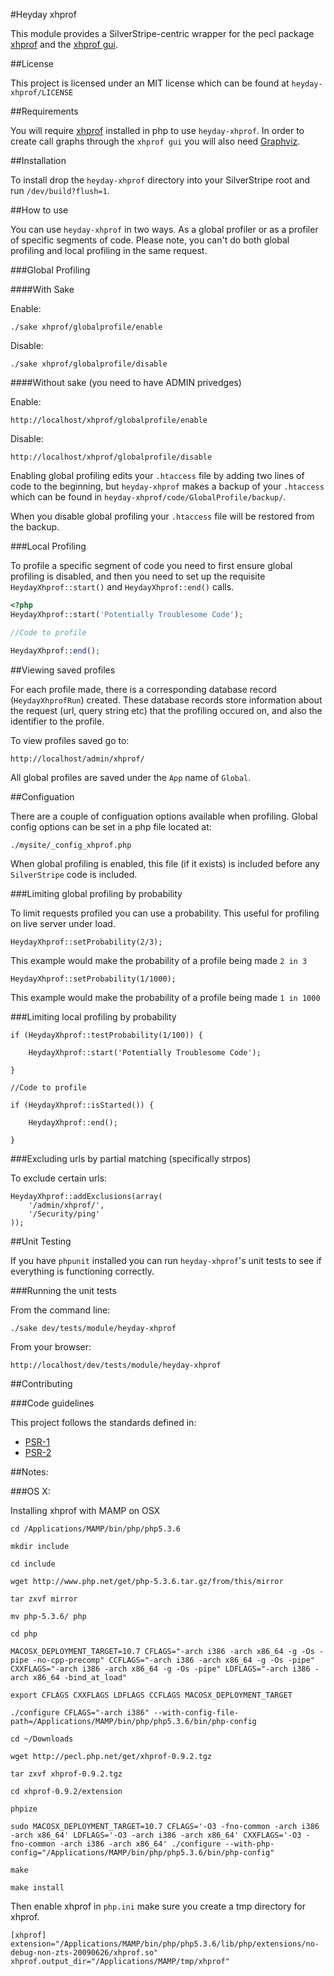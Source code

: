 #Heyday xhprof

This module provides a SilverStripe-centric wrapper for the pecl package [xhprof](http://pecl.php.net/package/xhprof) and the [xhprof gui](https://github.com/facebook/xhprof).

##License

This project is licensed under an MIT license which can be found at `heyday-xhprof/LICENSE`

##Requirements

You will require [xhprof](http://pecl.php.net/package/xhprof) installed in php to use `heyday-xhprof`. In order to create call graphs through the `xhprof gui` you will also need [Graphviz](http://www.graphviz.org/).

##Installation

To install drop the `heyday-xhprof` directory into your SilverStripe root and run `/dev/build?flush=1`.

##How to use

You can use `heyday-xhprof` in two ways. As a global profiler or as a profiler of specific segments of code. Please note, you can't do both global profiling and local profiling in the same request.

###Global Profiling

####With Sake

Enable:

	./sake xhprof/globalprofile/enable

Disable:

	./sake xhprof/globalprofile/disable
	
####Without sake (you need to have ADMIN privedges)

Enable:

	http://localhost/xhprof/globalprofile/enable

Disable:

	http://localhost/xhprof/globalprofile/disable
	
Enabling global profiling edits your `.htaccess` file by adding two lines of code to the beginning, but `heyday-xhprof` makes a backup of your `.htaccess` which can be found in `heyday-xhprof/code/GlobalProfile/backup/`.

When you disable global profiling your `.htaccess` file will be restored from the backup.
	
###Local Profiling

To profile a specific segment of code you need to first ensure global profiling is disabled, and then you need to set up the requisite `HeydayXhprof::start()` and `HeydayXhprof::end()` calls.

```php
<?php
HeydayXhprof::start('Potentially Troublesome Code');

//Code to profile

HeydayXhprof::end();
```

##Viewing saved profiles

For each profile made, there is a corresponding database record (`HeydayXhprofRun`) created. These database records store information about the request (url, query string etc) that the profiling occured on, and also the identifier to the profile.

To view profiles saved go to:

	http://localhost/admin/xhprof/
	
All global profiles are saved under the `App` name of `Global`.
	
##Configuation

There are a couple of configuation options available when profiling. Global config options can be set in a php file located at:

	./mysite/_config_xhprof.php
	
When global profiling is enabled, this file (if it exists) is included before any `SilverStripe` code is included.
	
###Limiting global profiling by probability

To limit requests profiled you can use a probability. This useful for profiling on live server under load.

	HeydayXhprof::setProbability(2/3);
	
This example would make the probability of a profile being made `2 in 3`

	HeydayXhprof::setProbability(1/1000);

This example would make the probability of a profile being made `1 in 1000`

###Limiting local profiling by probability

	if (HeydayXhprof::testProbability(1/100)) {
	
		HeydayXhprof::start('Potentially Troublesome Code');
	
	}

	//Code to profile
	
	if (HeydayXhprof::isStarted()) {

		HeydayXhprof::end();
	
	}
	
###Excluding urls by partial matching (specifically strpos)

To exclude certain urls:

	HeydayXhprof::addExclusions(array(
		'/admin/xhprof/',
		'/Security/ping'
	));

##Unit Testing

If you have `phpunit` installed you can run `heyday-xhprof`'s unit tests to see if everything is functioning correctly.

###Running the unit tests

From the command line:
	
	./sake dev/tests/module/heyday-xhprof


From your browser:

	http://localhost/dev/tests/module/heyday-xhprof

##Contributing

###Code guidelines

This project follows the standards defined in:

* [PSR-1](https://github.com/pmjones/fig-standards/blob/psr-1-style-guide/proposed/PSR-1-basic.md)
* [PSR-2](https://github.com/pmjones/fig-standards/blob/psr-1-style-guide/proposed/PSR-2-advanced.md)

##Notes:

###OS X:

Installing xhprof with MAMP on OSX

	cd /Applications/MAMP/bin/php/php5.3.6

	mkdir include

	cd include

	wget http://www.php.net/get/php-5.3.6.tar.gz/from/this/mirror

	tar zxvf mirror

	mv php-5.3.6/ php

	cd php

	MACOSX_DEPLOYMENT_TARGET=10.7 CFLAGS="-arch i386 -arch x86_64 -g -Os -pipe -no-cpp-precomp" CCFLAGS="-arch i386 -arch x86_64 -g -Os -pipe" CXXFLAGS="-arch i386 -arch x86_64 -g -Os -pipe" LDFLAGS="-arch i386 -arch x86_64 -bind_at_load"

	export CFLAGS CXXFLAGS LDFLAGS CCFLAGS MACOSX_DEPLOYMENT_TARGET

	./configure CFLAGS="-arch i386" --with-config-file-path=/Applications/MAMP/bin/php/php5.3.6/bin/php-config

	cd ~/Downloads

	wget http://pecl.php.net/get/xhprof-0.9.2.tgz

	tar zxvf xhprof-0.9.2.tgz

	cd xhprof-0.9.2/extension

	phpize

	sudo MACOSX_DEPLOYMENT_TARGET=10.7 CFLAGS='-O3 -fno-common -arch i386 -arch x86_64' LDFLAGS='-O3 -arch i386 -arch x86_64' CXXFLAGS='-O3 -fno-common -arch i386 -arch x86_64' ./configure --with-php-config="/Applications/MAMP/bin/php/php5.3.6/bin/php-config"

	make

	make install


Then enable xhprof in `php.ini` make sure you create a tmp directory for xhprof.

	[xhprof]
	extension="/Applications/MAMP/bin/php/php5.3.6/lib/php/extensions/no-debug-non-zts-20090626/xhprof.so"
	xhprof.output_dir="/Applications/MAMP/tmp/xhprof"